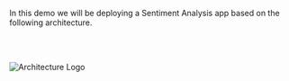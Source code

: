 In this demo we will be deploying a Sentiment Analysis app based on the following architecture.


<br/><br/>


![Architecture Logo](/assets/architecture.png)
